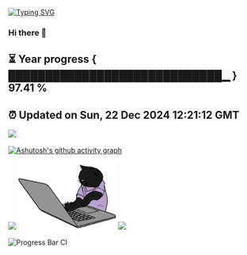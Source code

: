 [![Typing SVG](https://readme-typing-svg.demolab.com?font=Fira+Code&pause=1000&color=F70202&random=false&width=435&lines=Welcome+to+Dexter's+Github)](https://git.io/typing-svg)

### Hi there 👋
⏳ Year progress { █████████████████████████████▁ } 97.41 %
---
⏰ Updated on Sun, 22 Dec 2024 12:21:12 GMT
---


![](https://raw.githubusercontent.com/DexterZzz1010/DexterZzz1010/main/assets/github-contribution-grid-snake.svg)



[![Ashutosh's github activity graph](https://github-readme-activity-graph.vercel.app/graph?username=DexterZzz1010&theme=react)](https://github.com/ashutosh00710/github-readme-activity-graph)



<div align=""> <img src=https://github-readme-stats.vercel.app/api/top-langs/?username=DexterZzz1010&theme=radical&show_icons=true><img src="https://github.com/heartyang520/HeartYang.github.io/blob/main/share/hacker_a.gif?raw=true.gif" width="40%">

<picture>
  <source
    srcset="https://github-readme-stats.vercel.app/api?username=DexterZzz1010&show_icons=true&theme=dark"
    media="(prefers-color-scheme: dark)"
  />
  <source
    srcset="https://github-readme-stats.vercel.app/api?username=DexterZzz1010&show_icons=true"
    media="(prefers-color-scheme: light), (prefers-color-scheme: no-preference)"
  />
  <img src="https://github-readme-stats.vercel.app/api?username=DexterZzz1010&show_icons=true" />
</picture>


![Progress Bar CI](https://github.com/DexterZzz1010/DexterZzz1010/workflows/Progress%20Bar%20CI/badge.svg)
